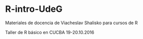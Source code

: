 # R-intro-UdeG
Materiales de docencia de Viacheslav Shalisko para cursos de R

Taller de R básico en CUCBA 19-20.10.2016

